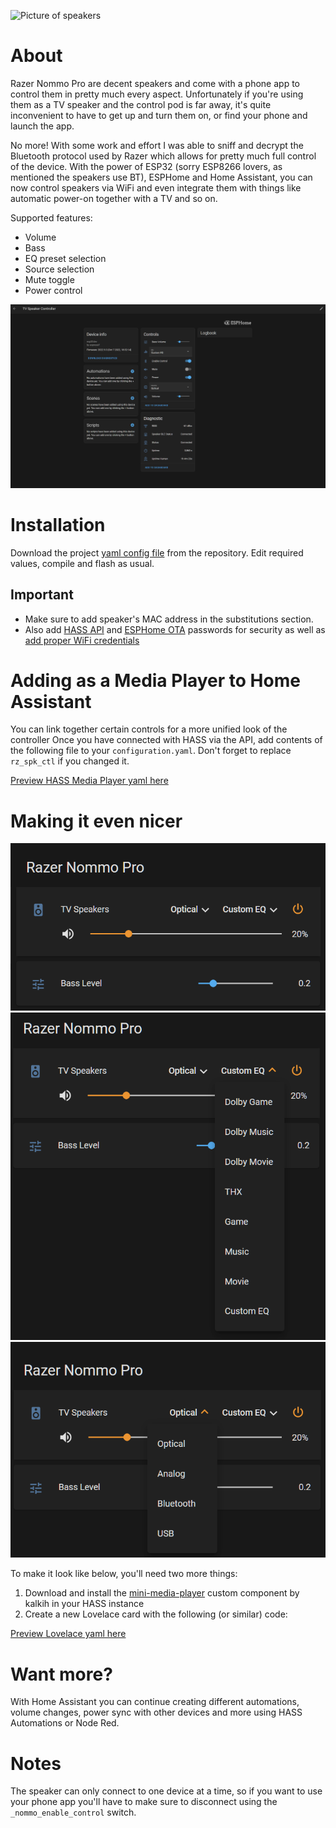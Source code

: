 ![Picture of speakers](https://assets2.razerzone.com/images/campaigns/nommo-pro/nommo-pro-campaign-og.jpg)

# About

Razer Nommo Pro are decent speakers and come with a phone app to control them in
pretty much every aspect. Unfortunately if you're using them as a TV speaker and
the control pod is far away, it's quite inconvenient to have to get up and turn
them on, or find your phone and launch the app.

No more! With some work and effort I was able to sniff and decrypt the Bluetooth
protocol used by Razer which allows for pretty much full control of the device.
With the power of ESP32 (sorry ESP8266 lovers, as mentioned the speakers use BT), ESPHome
and Home Assistant, you can now control speakers via WiFi and even integrate them with
things like automatic power-on together with a TV and so on.

Supported features:
- Volume
- Bass
- EQ preset selection
- Source selection
- Mute toggle
- Power control

![HASS overview](/hass_device.png)

# Installation

Download the project [yaml config file](https://github.com/d-rez/esphome-razer-nommo-pro-speaker-control/blob/main/esphome-razer-nommo-pro-speaker-controller.yaml) from the repository. Edit required values, compile and flash as usual.

## Important
- Make sure to add speaker's MAC address in the substitutions section.
- Also add [HASS API](https://esphome.io/components/api.html) and [ESPHome OTA](https://esphome.io/components/ota.html) passwords for security as well as [add proper WiFi credentials](https://esphome.io/components/wifi.html)

# Adding as a Media Player to Home Assistant

You can link together certain controls for a more unified look of the controller
Once you have connected with HASS via the API, add contents of the following file to your `configuration.yaml`.
Don't forget to replace `rz_spk_ctl` if you changed it.

[Preview HASS Media Player yaml here](https://github.com/d-rez/esphome-razer-nommo-pro-speaker-control/blob/main/hass_media_player_configuration_snippet.yaml)

# Making it even nicer

![Lovelace overview](/lovelace_overview.png)
![Lovelace EQ Selection](/lovelace_eq_selection.png)
![Lovelace Source Selection](/lovelace_source_selection.png)

To make it look like below, you'll need two more things:

1. Download and install the [mini-media-player](https://github.com/kalkih/mini-media-player) custom component by kalkih in your HASS instance
2. Create a new Lovelace card with the following (or similar) code:

[Preview Lovelace yaml here](https://github.com/d-rez/esphome-razer-nommo-pro-speaker-control/blob/main/lovelace_card.yaml)

# Want more?

With Home Assistant you can continue creating different automations, volume changes,
power sync with other devices and more using HASS Automations or Node Red.

# Notes

The speaker can only connect to one device at a time, so if you want to use your
phone app you'll have to make sure to disconnect using the `_nommo_enable_control`
switch.
